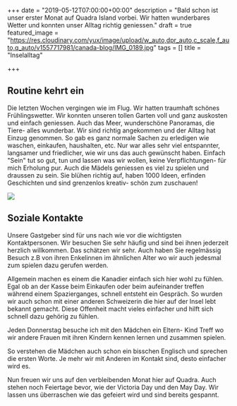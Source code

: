 +++
date = "2019-05-12T07:00:00+00:00"
description = "Bald schon ist unser erster Monat auf Quadra Island vorbei. Wir hatten wunderbares Wetter und konnten unser Alltag richtig geniessen."
draft = true
featured_image = "https://res.cloudinary.com/yux/image/upload/w_auto,dpr_auto,c_scale,f_auto,q_auto/v1557717981/canada-blog/IMG_0189.jpg"
tags = []
title = "Inselalltag"

+++
## Routine kehrt ein

Die letzten Wochen vergingen wie im Flug. Wir hatten traumhaft schönes Frühlingswetter. Wir konnten unseren tollen Garten voll und ganz auskosten und einfach geniessen. Auch das Meer, wunderschöne Panoramas, die Tiere- alles wunderbar. Wir sind richtig angekommen und der Alltag hat Einzug genommen. So gab es ganz normale Sachen zu erledigen wie waschen, einkaufen, haushalten, etc. Nur war alles sehr viel entspannter, langsamer und friedlicher, wie wir uns das auch gewünscht haben. Einfach "Sein" tut so gut, tun und lassen was wir wollen, keine Verpflichtungen- für mich Erholung pur. Auch die Mädels geniessen es viel zu spielen und draussen zu sein. Sie blühen richtig auf, haben 1000 Ideen, erfinden Geschichten und sind grenzenlos kreativ- schön zum zuschauen!

![](https://res.cloudinary.com/yux/image/upload/w_auto,dpr_auto,c_scale,f_auto,q_auto/v1557890327/canada-blog/IMG_0235.jpg)

## Soziale Kontakte

Unsere Gastgeber sind für uns nach wie vor die wichtigsten Kontaktpersonen. Wir besuchen Sie sehr häufig und sind bei ihnen jederzeit herzlich willkommen. Das schätzen wir sehr. Auch haben Sie regelmässig Besuch z.B von ihren Enkelinnen im ähnlichen Alter wo wir auch jedesmal zum spielen dazu gerufen werden.

Allgemein machen es einem die Kanadier einfach sich hier wohl zu fühlen. Egal ob an der Kasse beim Einkaufen oder beim aufeinander treffen während einem Spazierganges, schnell entsteht ein Gespräch. So wurden wir auch schon mit einer anderen Schweizerin die hier auf der Insel lebt bekannt gemacht. Diese Offenheit macht vieles einfacher und hilft sich schnell dazu gehörig zu fühlen.

Jeden Donnerstag besuche ich mit den Mädchen ein Eltern- Kind Treff wo wir andere Frauen mit ihren Kindern kennen lernen und zusammen spielen.

So verstehen die Mädchen auch schon ein bisschen Englisch und sprechen die ersten Worte. Je mehr wir mit Anderen im Kontakt sind, desto einfacher wird es.

Nun freuen wir uns auf den verbleibenden Monat hier auf Quadra. Auch stehen noch Feiertage bevor, wie der Victoria Day und den May Day. Wir lassen uns überraschen wie das gefeiert wird und sind bereits gespannt.